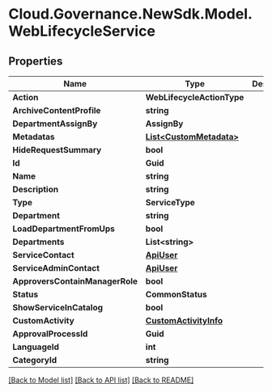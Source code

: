 # Cloud.Governance.NewSdk.Model.WebLifecycleService
## Properties

Name | Type | Description | Notes
------------ | ------------- | ------------- | -------------
**Action** | **WebLifecycleActionType** |  | [optional] 
**ArchiveContentProfile** | **string** |  | [optional] 
**DepartmentAssignBy** | **AssignBy** |  | [optional] 
**Metadatas** | [**List&lt;CustomMetadata&gt;**](CustomMetadata.md) |  | [optional] 
**HideRequestSummary** | **bool** |  | [optional] 
**Id** | **Guid** |  | [optional] 
**Name** | **string** |  | [optional] 
**Description** | **string** |  | [optional] 
**Type** | **ServiceType** |  | [optional] 
**Department** | **string** |  | [optional] 
**LoadDepartmentFromUps** | **bool** |  | [optional] 
**Departments** | **List&lt;string&gt;** |  | [optional] 
**ServiceContact** | [**ApiUser**](ApiUser.md) |  | [optional] 
**ServiceAdminContact** | [**ApiUser**](ApiUser.md) |  | [optional] 
**ApproversContainManagerRole** | **bool** |  | [optional] 
**Status** | **CommonStatus** |  | [optional] 
**ShowServiceInCatalog** | **bool** |  | [optional] 
**CustomActivity** | [**CustomActivityInfo**](CustomActivityInfo.md) |  | [optional] 
**ApprovalProcessId** | **Guid** |  | [optional] 
**LanguageId** | **int** |  | [optional] 
**CategoryId** | **string** |  | [optional] 

[[Back to Model list]](../README.md#documentation-for-models) [[Back to API list]](../README.md#documentation-for-api-endpoints) [[Back to README]](../README.md)

